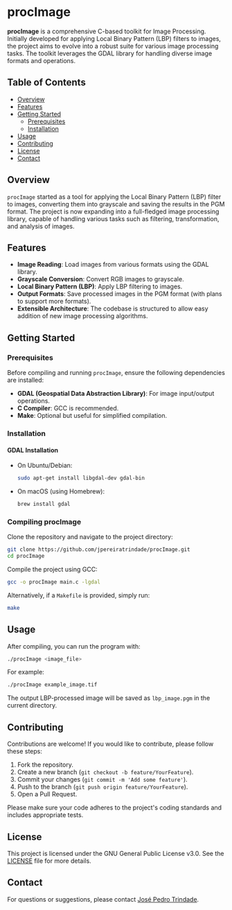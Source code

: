 
# procImage

**procImage** is a comprehensive C-based toolkit for Image Processing. Initially developed for applying Local Binary Pattern (LBP) filters to images, the project aims to evolve into a robust suite for various image processing tasks. The toolkit leverages the GDAL library for handling diverse image formats and operations.

## Table of Contents

- [Overview](#overview)
- [Features](#features)
- [Getting Started](#getting-started)
  - [Prerequisites](#prerequisites)
  - [Installation](#installation)
- [Usage](#usage)
- [Contributing](#contributing)
- [License](#license)
- [Contact](#contact)

## Overview

`procImage` started as a tool for applying the Local Binary Pattern (LBP) filter to images, converting them into grayscale and saving the results in the PGM format. The project is now expanding into a full-fledged image processing library, capable of handling various tasks such as filtering, transformation, and analysis of images.

## Features

- **Image Reading**: Load images from various formats using the GDAL library.
- **Grayscale Conversion**: Convert RGB images to grayscale.
- **Local Binary Pattern (LBP)**: Apply LBP filtering to images.
- **Output Formats**: Save processed images in the PGM format (with plans to support more formats).
- **Extensible Architecture**: The codebase is structured to allow easy addition of new image processing algorithms.

## Getting Started

### Prerequisites

Before compiling and running `procImage`, ensure the following dependencies are installed:

- **GDAL (Geospatial Data Abstraction Library)**: For image input/output operations.
- **C Compiler**: GCC is recommended.
- **Make**: Optional but useful for simplified compilation.

### Installation

#### GDAL Installation

- On Ubuntu/Debian:
  ```bash
  sudo apt-get install libgdal-dev gdal-bin
  ```

- On macOS (using Homebrew):
  ```bash
  brew install gdal
  ```

### Compiling procImage

Clone the repository and navigate to the project directory:

```bash
git clone https://github.com/jpereiratrindade/procImage.git
cd procImage
```

Compile the project using GCC:

```bash
gcc -o procImage main.c -lgdal
```

Alternatively, if a `Makefile` is provided, simply run:

```bash
make
```

## Usage

After compiling, you can run the program with:

```bash
./procImage <image_file>
```

For example:

```bash
./procImage example_image.tif
```

The output LBP-processed image will be saved as `lbp_image.pgm` in the current directory.

## Contributing

Contributions are welcome! If you would like to contribute, please follow these steps:

1. Fork the repository.
2. Create a new branch (`git checkout -b feature/YourFeature`).
3. Commit your changes (`git commit -m 'Add some feature'`).
4. Push to the branch (`git push origin feature/YourFeature`).
5. Open a Pull Request.

Please make sure your code adheres to the project's coding standards and includes appropriate tests.

## License

This project is licensed under the GNU General Public License v3.0. See the [LICENSE](LICENSE) file for more details.

## Contact

For questions or suggestions, please contact [José Pedro Trindade](mailto:jpereiratrindade@gmail.com).
